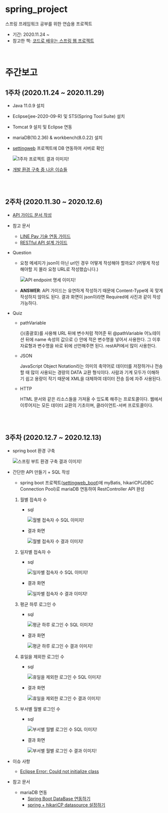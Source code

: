 # spring_project
스프링 프레임워크 공부를 위한 연습용 프로젝트

- 기간: 2020.11.24 ~   
- 참고한 책: [코드로 배우는 스프링 웹 프로젝트](https://www.aladin.co.kr/shop/wproduct.aspx?ItemId=166270352)

</br>

# 주간보고
## 1주차 (2020.11.24 ~ 2020.11.29)
- Java 11.0.9 설치
- Eclipse(jee-2020-09-R) 및 STS(Spring Tool Suite) 설치
- Tomcat 9 설치 및 Eclipse 연동
- mariaDB(10.2.36) & workbench(8.0.22) 설치
- [settingweb](./settingweb) 프로젝트에 DB 연동하여 서버로 확인

  ![1주차 프로젝트 결과 이미지!](./pics/week1/projectresult.jpg "1주차 프로젝트 결과")

- [개발 환경 구축 중 나온 이슈들](./docs/[1week]how-to-resolve-setting-issues.md "개발 환경 구축 중 나온 이슈들")

</br>
</br>

## 2주차 (2020.11.30 ~ 2020.12.6)
- [API 가이드 문서 작성](./docs/[week2]SW_활용률_API_사용_가이드.pdf)
- 참고 문서
    - [LINE Pay 기술 연동 가이드](https://pay.line.me/file/guidebook/technicallinking/LINE_Pay_Technical_Linking_Guide_for_Normal_Merchant_v1.0.1_ko.pdf)
    - [RESTful API 설계 가이드](https://sanghaklee.tistory.com/57)
- Question
  - 요청 메세지가 json이 아닌 url인 경우 어떻게 작성해야 할까요? (어떻게 작성해야할 지 몰라 요청 URL로 작성했습니다.)
  
    ![API endpoint 명세 이미지!](./pics/week2/API_endpoint.jpg "LINE Pay 기술 연동 가이드에서 캡처")

  - **ANSWER**: API 가이드는 유연하게 작성하기 때문에 Content-Type에 꼭 맞게 작성하지 않아도 된다. 결과 화면이 json이라면 Required에 사진과 같이 작성 가능하다.

- Quiz
  - pathVariable
    
    {}(중괄호)를 사용해 URL 뒤에 변수처럼 적어준 뒤 @pathVariable 어노테이션 뒤에 name 속성의 값으로 {} 안에 적은 변수명을 넣어서 사용한다. 그 이후 자료형과 변수명을 바로 뒤에 선언해주면 된다. restAPI에서 많이 사용한다.

  - JSON

    JavaScript Object Notation라는 의미의 축약어로 데이터를 저장하거나 전송할 때 많이 사용되는 경량의 DATA 교환 형식이다. 사람과 기계 모두가 이해하기 쉽고 용량이 작기 때문에 XML을 대체하여 데이터 전송 등에 자주 사용된다.

  - HTTP

     HTML 문서와 같은 리소스들을 가져올 수 있도록 해주는 프로토콜이다. 웹에서 이루어지는 모든 데이터 교환의 기초이며, 클라이언트-서버 프로토콜이다.

</br>
</br>

## 3주차 (2020.12.7 ~ 2020.12.13)
- spring boot 환경 구축

  ![스프링 부트 환경 구축 결과 이미지!](./pics/week3/spring_boot_test_result.jpg "스프링 부트 환경 구축 결과 화면")

- 간단한 API 만들기 + SQL 작성
  - spring boot 프로젝트([settingweb_boot](./settingweb_boot))에 myBatis, hikariCP(JDBC Connection Pool)로 mariaDB 연동하여 RestController API 완성
  
  1. 월별 접속자 수
      - sql

        ![월별 접속자 수 SQL 이미지!](./pics/week3/visitorsMonth_sql.jpg "월별 접속자 수 SQL")

      - 결과 화면

        ![월별 접속자 수 결과 이미지!](./pics/week3/visitorsMonth_result.jpg "월별 접속자 수 결과")

  1. 일자별 접속자 수
      - sql

        ![일자별 접속자 수 SQL 이미지!](./pics/week3/visitorsDate_sql.jpg "일자별 접속자 수 SQL")

      - 결과 화면
      
        ![일자별 접속자 수 결과 이미지!](./pics/week3/visitorsDate_result.jpg "일자별 접속자 수 결과")

  1. 평균 하루 로그인 수
      - sql

        ![평균 하루 로그인 수 SQL 이미지!](./pics/week3/loginAvgDate_sql.jpg "평균 하루 로그인 수 SQL")

      - 결과 화면

        ![평균 하루 로그인 수 결과 이미지!](./pics/week3/loginAvgDate_result.jpg "평균 하루 로그인 수 결과")      

  1. 휴일을 제외한 로그인 수
      - sql

        ![휴일을 제외한 로그인 수 SQL 이미지!](./pics/week3/loginWeekday_sql.jpg "휴일을 제외한 로그인 수 SQL")

      - 결과 화면
      
        ![휴일을 제외한 로그인 수 결과 이미지!](./pics/week3/loginWeekday_result.jpg "휴일을 제외한 로그인 수 결과")

  1. 부서별 월별 로그인 수
      - sql

        ![부서별 월별 로그인 수 SQL 이미지!](./pics/week3/loginDeptandMonth_sql.jpg "부서별 월별 로그인 수 SQL")

      - 결과 화면

        ![부서별 월별 로그인 수 결과 이미지!](./pics/week3/loginDeptandMonth_result.jpg "부서별 월별 로그인 수 결과")  

- 이슈 사항
  - [Eclipse Error: Could not initialize class](https://github.com/lechae/spring_project/issues/1)

- 참고 문서
  - mariaDB 연동
    - [Spring Boot DataBase 연동하기](https://goddaehee.tistory.com/205?category=367461)
    - [spring + hikariCP datasource 설정하기](https://oingdaddy.tistory.com/13)

</br>
</br>
